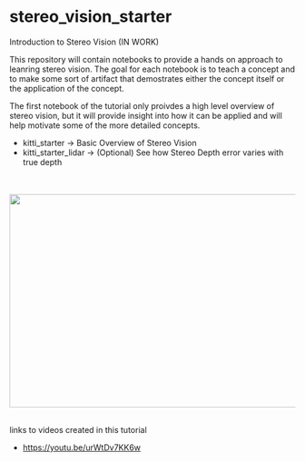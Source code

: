 # stereo_vision_starter
Introduction to Stereo Vision (IN WORK)

This repository will contain notebooks to provide a hands on approach to leanring stereo vision. The goal for each notebook is to teach a concept and to make some sort of artifact that demostrates either the concept itself or the application of the concept.

The first notebook of the tutorial only proivdes a high level overview of stereo vision, but it will provide insight into how it can be applied and will help motivate some of the more detailed concepts. 

- kitti_starter &#8594; Basic Overview of Stereo Vision
- kitti_starter_lidar &#8594; (Optional) See how Stereo Depth error varies with true depth

<br>
<br>

<img src="https://user-images.githubusercontent.com/60835780/188274290-66d7f5a1-5143-4285-80f5-f55958b491b1.png" width="620" height="376" />

<br>
<br>

links to videos created in this tutorial
- https://youtu.be/urWtDv7KK6w

